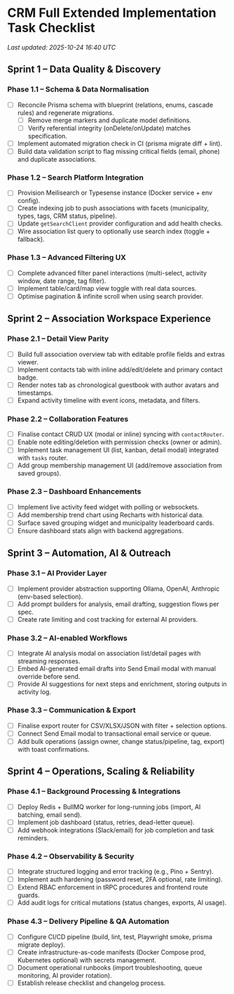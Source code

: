 # CRM Full Extended Implementation Task Checklist

_Last updated: 2025-10-24 16:40 UTC_

## Sprint 1 – Data Quality & Discovery

### Phase 1.1 – Schema & Data Normalisation
- [ ] Reconcile Prisma schema with blueprint (relations, enums, cascade rules) and regenerate migrations.
  - [ ] Remove merge markers and duplicate model definitions.
  - [ ] Verify referential integrity (onDelete/onUpdate) matches specification.
- [ ] Implement automated migration check in CI (prisma migrate diff + lint).
- [ ] Build data validation script to flag missing critical fields (email, phone) and duplicate associations.

### Phase 1.2 – Search Platform Integration
- [ ] Provision Meilisearch or Typesense instance (Docker service + env config).
- [ ] Create indexing job to push associations with facets (municipality, types, tags, CRM status, pipeline).
- [ ] Update `getSearchClient` provider configuration and add health checks.
- [ ] Wire association list query to optionally use search index (toggle + fallback).

### Phase 1.3 – Advanced Filtering UX
- [ ] Complete advanced filter panel interactions (multi-select, activity window, date range, tag filter).
- [ ] Implement table/card/map view toggle with real data sources.
- [ ] Optimise pagination & infinite scroll when using search provider.

## Sprint 2 – Association Workspace Experience

### Phase 2.1 – Detail View Parity
- [ ] Build full association overview tab with editable profile fields and extras viewer.
- [ ] Implement contacts tab with inline add/edit/delete and primary contact badge.
- [ ] Render notes tab as chronological guestbook with author avatars and timestamps.
- [ ] Expand activity timeline with event icons, metadata, and filters.

### Phase 2.2 – Collaboration Features
- [ ] Finalise contact CRUD UX (modal or inline) syncing with `contactRouter`.
- [ ] Enable note editing/deletion with permission checks (owner or admin).
- [ ] Implement task management UI (list, kanban, detail modal) integrated with `tasks` router.
- [ ] Add group membership management UI (add/remove association from saved groups).

### Phase 2.3 – Dashboard Enhancements
- [ ] Implement live activity feed widget with polling or websockets.
- [ ] Add membership trend chart using Recharts with historical data.
- [ ] Surface saved grouping widget and municipality leaderboard cards.
- [ ] Ensure dashboard stats align with backend aggregations.

## Sprint 3 – Automation, AI & Outreach

### Phase 3.1 – AI Provider Layer
- [ ] Implement provider abstraction supporting Ollama, OpenAI, Anthropic (env-based selection).
- [ ] Add prompt builders for analysis, email drafting, suggestion flows per spec.
- [ ] Create rate limiting and cost tracking for external AI providers.

### Phase 3.2 – AI-enabled Workflows
- [ ] Integrate AI analysis modal on association list/detail pages with streaming responses.
- [ ] Embed AI-generated email drafts into Send Email modal with manual override before send.
- [ ] Provide AI suggestions for next steps and enrichment, storing outputs in activity log.

### Phase 3.3 – Communication & Export
- [ ] Finalise export router for CSV/XLSX/JSON with filter + selection options.
- [ ] Connect Send Email modal to transactional email service or queue.
- [ ] Add bulk operations (assign owner, change status/pipeline, tag, export) with toast confirmations.

## Sprint 4 – Operations, Scaling & Reliability

### Phase 4.1 – Background Processing & Integrations
- [ ] Deploy Redis + BullMQ worker for long-running jobs (import, AI batching, email send).
- [ ] Implement job dashboard (status, retries, dead-letter queue).
- [ ] Add webhook integrations (Slack/email) for job completion and task reminders.

### Phase 4.2 – Observability & Security
- [ ] Integrate structured logging and error tracking (e.g., Pino + Sentry).
- [ ] Implement auth hardening (password reset, 2FA optional, rate limiting).
- [ ] Extend RBAC enforcement in tRPC procedures and frontend route guards.
- [ ] Add audit logs for critical mutations (status changes, exports, AI usage).

### Phase 4.3 – Delivery Pipeline & QA Automation
- [ ] Configure CI/CD pipeline (build, lint, test, Playwright smoke, prisma migrate deploy).
- [ ] Create infrastructure-as-code manifests (Docker Compose prod, Kubernetes optional) with secrets management.
- [ ] Document operational runbooks (import troubleshooting, queue monitoring, AI provider rotation).
- [ ] Establish release checklist and changelog process.

